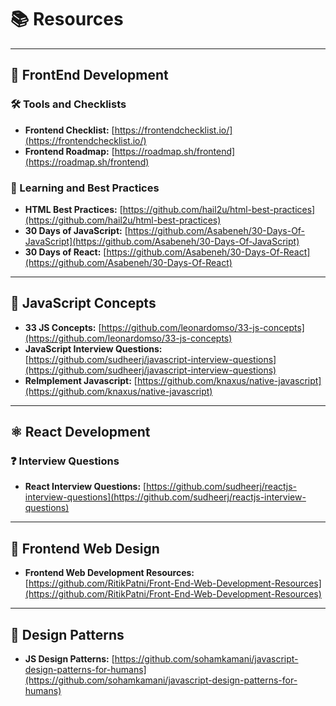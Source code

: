# 📚 Resources

---

## 🚀 FrontEnd Development

### 🛠️ Tools and Checklists
- **Frontend Checklist:** [https://frontendchecklist.io/](https://frontendchecklist.io/)
- **Frontend Roadmap:** [https://roadmap.sh/frontend](https://roadmap.sh/frontend)

### 📖 Learning and Best Practices
- **HTML Best Practices:** [https://github.com/hail2u/html-best-practices](https://github.com/hail2u/html-best-practices)
- **30 Days of JavaScript:** [https://github.com/Asabeneh/30-Days-Of-JavaScript](https://github.com/Asabeneh/30-Days-Of-JavaScript)
- **30 Days of React:** [https://github.com/Asabeneh/30-Days-Of-React](https://github.com/Asabeneh/30-Days-Of-React)

---

## 🧠 JavaScript Concepts

- **33 JS Concepts:** [https://github.com/leonardomso/33-js-concepts](https://github.com/leonardomso/33-js-concepts)
- **JavaScript Interview Questions:** [https://github.com/sudheerj/javascript-interview-questions](https://github.com/sudheerj/javascript-interview-questions)
- **ReImplement Javascript:** [https://github.com/knaxus/native-javascript](https://github.com/knaxus/native-javascript)

---

## ⚛️ React Development

### ❓ Interview Questions
- **React Interview Questions:** [https://github.com/sudheerj/reactjs-interview-questions](https://github.com/sudheerj/reactjs-interview-questions)

---

## 🎨 Frontend Web Design

- **Frontend Web Development Resources:** [https://github.com/RitikPatni/Front-End-Web-Development-Resources](https://github.com/RitikPatni/Front-End-Web-Development-Resources)

---

## 🎨 Design Patterns

- **JS Design Patterns:** [https://github.com/sohamkamani/javascript-design-patterns-for-humans](https://github.com/sohamkamani/javascript-design-patterns-for-humans)
